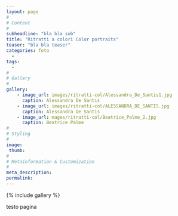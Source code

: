 ```yaml
---
layout: page
#
# Content
#
subheadline: "bla bla sub"
title: "Ritratti a colori Color portraits"
teaser: "bla bla teaser"
categories: foto
  -
tags:
  -
#
# Gallery
#
gallery:
    - image_url: images/ritratti-col/Alessandra_De_Santis1.jpg
      caption: Alessandra De Santis
    - image_url: images/ritratti-col/ALESSANDRA_DE_SANTIS.jpg
      caption: Alessandra De Santis
    - image_url: mages/ritratti-col/Beatrice_Palme_2.jpg
      caption: Beatrice Palme
#
# Styling
#
image:
 thumb:
#
# Metainformation & Customization
#
meta_description:
permalink:
---
```


{% include gallery %}

testo pagina
